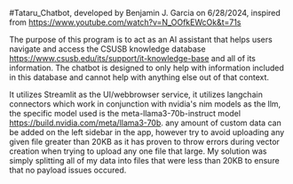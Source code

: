 #Tataru_Chatbot, developed by Benjamin J. Garcia on 6/28/2024, inspired from https://www.youtube.com/watch?v=N_OOfkEWcOk&t=71s

The purpose of this program is to act as an AI assistant that helps users navigate and access the CSUSB knowledge database https://www.csusb.edu/its/support/it-knowledge-base and all of its information. The chatbot is designed to only help with information included
in this database and cannot help with anything else out of that context.

It utilizes Streamlit as the UI/webbrowser service, it utilizes langchain connectors which work in conjunction with nvidia's nim models as the llm, the specific model used is the meta-llama3-70b-instruct model https://build.nvidia.com/meta/llama3-70b.
any amount of custom data can be added on the left sidebar in the app, however try to avoid uploading any given file greater than 20KB as it has proven to throw errors during vector creation when trying to upload any one file that large.
My solution was simply splitting all of my data into files that were less than 20KB to ensure that no payload issues occured.
